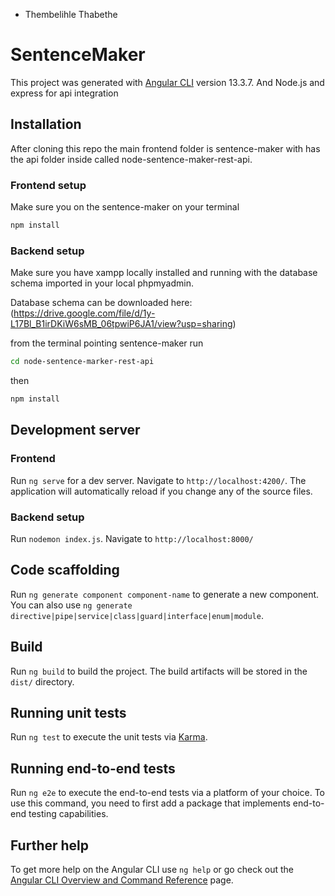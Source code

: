 - Thembelihle Thabethe

# SentenceMaker

This project was generated with [Angular CLI](https://github.com/angular/angular-cli) version 13.3.7. And Node.js and express for api integration

## Installation

After cloning this repo the main frontend folder is sentence-maker with has the api folder inside called node-sentence-maker-rest-api.

### Frontend setup

Make sure you on the sentence-maker on your terminal

```bash
npm install
```

### Backend setup

Make sure you have xampp locally installed and running with the database schema imported in your local phpmyadmin.

Database schema can be downloaded here: 
(https://drive.google.com/file/d/1y-L17Bl_B1irDKiW6sMB_06tpwiP6JA1/view?usp=sharing)

from the terminal pointing sentence-maker run

```bash
cd node-sentence-marker-rest-api
```
then

```bash
npm install
```

## Development server


### Frontend 

Run `ng serve` for a dev server. Navigate to `http://localhost:4200/`. The application will automatically reload if you change any of the source files.

### Backend setup

Run `nodemon index.js`. Navigate to `http://localhost:8000/`


## Code scaffolding

Run `ng generate component component-name` to generate a new component. You can also use `ng generate directive|pipe|service|class|guard|interface|enum|module`.

## Build

Run `ng build` to build the project. The build artifacts will be stored in the `dist/` directory.

## Running unit tests

Run `ng test` to execute the unit tests via [Karma](https://karma-runner.github.io).

## Running end-to-end tests

Run `ng e2e` to execute the end-to-end tests via a platform of your choice. To use this command, you need to first add a package that implements end-to-end testing capabilities.

## Further help

To get more help on the Angular CLI use `ng help` or go check out the [Angular CLI Overview and Command Reference](https://angular.io/cli) page.
